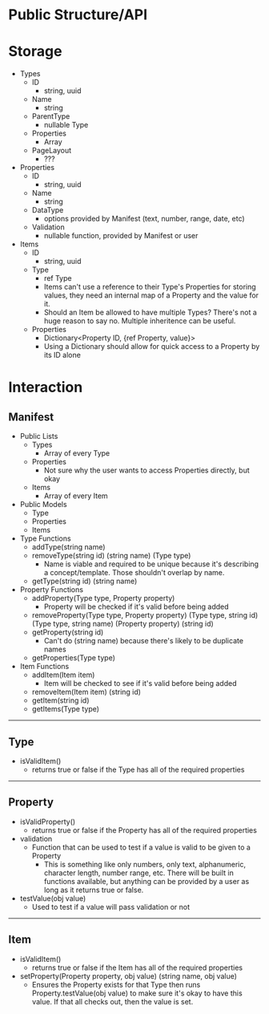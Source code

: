 # Public Structure/API

# Storage

- Types
    - ID
        - string, uuid
    - Name
        - string
    - ParentType
        - nullable Type
    - Properties
        - Array
    - PageLayout
        - ???
- Properties
    - ID
        - string, uuid
    - Name
        - string
    - DataType
        - options provided by Manifest (text, number, range, date, etc)
    - Validation
        - nullable function, provided by Manifest or user
- Items
    - ID
        - string, uuid
    - Type
        - ref Type
        - Items can't use a reference to their Type's Properties for storing values, they need an internal map of a Property and the value for it.
        - Should an Item be allowed to have multiple Types? There's not a huge reason to say no. Multiple inheritence can be useful.
    - Properties
        - Dictionary<Property ID, {ref Property, value}>
        - Using a Dictionary should allow for quick access to a Property by its ID alone

# Interaction

## Manifest

- Public Lists
    - Types
        - Array of every Type
    - Properties
        - Not sure why the user wants to access Properties directly, but okay
    - Items
        - Array of every Item
- Public Models
    - Type
    - Properties
    - Items
- Type Functions
    - addType(string name)
    - removeType(string id) (string name) (Type type)
        - Name is viable and required to be unique because it's describing a concept/template. Those shouldn't overlap by name.
    - getType(string id) (string name)
- Property Functions
    - addProperty(Type type, Property property)
        - Property will be checked if it's valid before being added
    - removeProperty(Type type, Property property) (Type type, string id) (Type type, string name) (Property property) (string id)
    - getProperty(string id)
        - Can't do (string name) because there's likely to be duplicate names
    - getProperties(Type type)
- Item Functions
    - addItem(Item item)
        - Item will be checked to see if it's valid before being added
    - removeItem(Item item) (string id)
    - getItem(string id)
    - getItems(Type type)

---

## Type

- isValidItem()
    - returns true or false if the Type has all of the required properties

---

## Property

- isValidProperty()
    - returns true or false if the Property has all of the required properties
- validation
    - Function that can be used to test if a value is valid to be given to a Property
        - This is something like only numbers, only text, alphanumeric, character length, number range, etc. There will be built in functions available, but anything can be provided by a user as long as it returns true or false.
- testValue(obj value)
    - Used to test if a value will pass validation or not

---

## Item

- isValidItem()
    - returns true or false if the Item has all of the required properties
- setProperty(Property property, obj value) (string name, obj value)
    - Ensures the Property exists for that Type then runs Property.testValue(obj value) to make sure it's okay to have this value. If that all checks out, then the value is set.